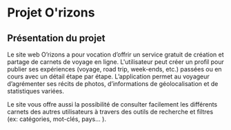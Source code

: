 # Projet O'rizons

## Présentation du projet

Le site web O’rizons a pour vocation d’offrir un service gratuit de création et partage de carnets de voyage en ligne. L'utilisateur peut créer un profil pour publier ses expériences (voyage, road trip, week-ends, etc.) passées ou en cours avec un détail étape par étape. L’application permet au voyageur d’agrémenter ses récits de photos, d’informations de géolocalisation et de statistiques variées.

Le site vous offre aussi la possibilité de consulter facilement les différents carnets des autres utilisateurs à travers des outils de recherche et filtres (ex: catégories, mot-clés, pays… ).
